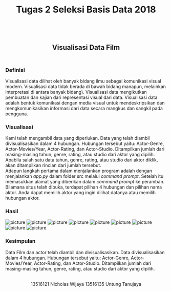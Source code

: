 <h1 align="center">
  <br>
  Tugas 2 Seleksi Basis Data 2018
  <br>
  <br>
</h1>

<h2 align="center">
  <br>
  Visualisasi Data Film
  <br>
  <br>
</h2>


### Definisi
Visualisasi data dilihat oleh banyak bidang ilmu sebagai komunikasi visual modern. Visualisasi data tidak berada di bawah bidang manapun, melainkan interpretasi di antara banyak bidang). Visualisasi data mengikutkan pembuatan dan kajian dari representasi visual dari data. Visualisasi data adalah bentuk komunikasi dengan media visual untuk mendeskripsikan dan mengkomunikasikan informasi dari data secara mangkus dan sangkil pada pengguna.

### Visualisasi
Kami telah mengambil data yang diperlukan. Data yang telah diambil divisualisasikan dalam 4 hubungan. Hubungan tersebut yaitu: Actor-Genre, Actor-Movies/Year, Actor-Rating, dan Actor-Studio. Ditampilkan jumlah dari masing-masing tahun, genre, rating, atau studio dari aktor yang dipilih. Apabila salah satu data tahun, genre, rating, atau studio dari aktor diklik, akan ditampilkan rincian dari jumlah tersebut. 
<br>
Adapun langkah pertama dalam menjalankan program adalah dengan menjalankan *app.py* dalam folder src melalui *command prompt*.  Setelah itu memasukkan alamat yang diberikan dalam *command prompt* ke peramban. Bilamana situs telah dibuka, terdapat pilihan 4 hubungan dan pilihan nama aktor. Anda dapat memilih aktor yang ingin dilihat datanya atau memilih hubungan aktor.

### Hasil
![picture](screencapture/actor.jpg)
![picture](screencapture/actorgenre1.jpg)
![picture](screencapture/actorgenre2.jpg)
![picture](screencapture/actormovie1.jpg)
![picture](screencapture/actormovie2.jpg)
![picture](screencapture/actorrating1.jpg)
![picture](screencapture/actorrating2.jpg)
![picture](screencapture/actorstudio1.jpg)
![picture](screencapture/actorstudio2.jpg)

### Kesimpulan
Data Film dan actor telah diambil dan divisualisasikan. Data divisualisasikan dalam 4 hubungan. Hubungan tersebut yaitu: Actor-Genre, Actor-Movies/Year, Actor-Rating, dan Actor-Studio. Ditampilkan jumlah dari masing-masing tahun, genre, rating, atau studio dari aktor yang dipilih. 

<p align="center">
  <br>
  13516121 Nicholas Wijaya
  13516135 Untung Tanujaya
  <br>
  <br>
</p>